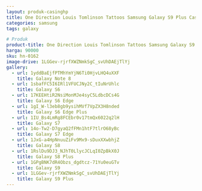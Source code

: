 ```yaml
---
layout: produk-casinghp
title: One Direction Louis Tomlinson Tattoos Samsung Galaxy S9 Plus Case
categories: samsung
tags: galaxy

# Produk
product-title: One Direction Louis Tomlinson Tattoos Samsung Galaxy S9 Plus Case
harga: 90000
sku: hn-0162
image-drive: 1LGGev-rjrfXWZNmkSgC_svUhDAEjTlYj
gallery:
  - url: 1yddBaEjfPTMhYmYjN6Ti0HjvLHQ4uXXF
    title: Galaxy Note 8
  - url: 1sbafFC5I6IRl1VFUCJNy2C_tIuNrUhlc
    title: Galaxy S6
  - url: 17KEEHtiR2NsiMonMJe4syC5LdbcDCs4G
    title: Galaxy S6 Edge
  - url: 1gI_W-l3eb8gb9ysihMVf7VpZX3H8nded
    title: Galaxy S6 Edge Plus
  - url: 1IU_Bs4LmRg8FCEbr0v17tmQx6022q2lH
    title: Galaxy S7
  - url: 14o-Tw2-D7gyaQ2fFMn1htF7tlrO68yBc
    title: Galaxy S7 Edge
  - url: 1JxG-a4HpNnuuZiFv9Mx9-sDuxXXwbhjZ
    title: Galaxy S8
  - url: 1RslDu9DJ3_NJhT0LlycJCLqI0ZpBkX0J
    title: Galaxy S8 Plus
  - url: 1GPgBNK7dR4Obzs_dgdtcz-71Yu0euGTv
    title: Galaxy S9
  - url: 1LGGev-rjrfXWZNmkSgC_svUhDAEjTlYj
    title: Galaxy S9 Plus
---
```

